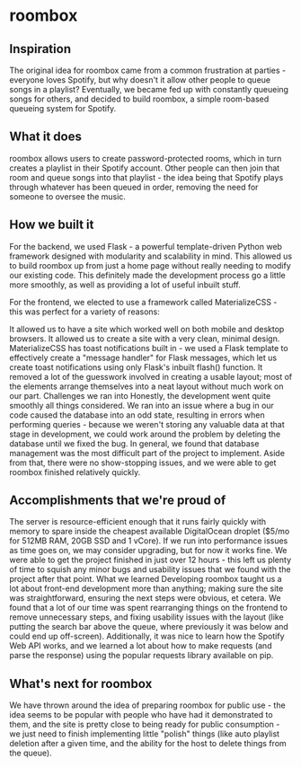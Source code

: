 # roombox
## Inspiration
The original idea for roombox came from a common frustration at parties - everyone loves Spotify, but why doesn't it allow other people to queue songs in a playlist? Eventually, we became fed up with constantly queueing songs for others, and decided to build roombox, a simple room-based queueing system for Spotify.

## What it does
roombox allows users to create password-protected rooms, which in turn creates a playlist in their Spotify account. Other people can then join that room and queue songs into that playlist - the idea being that Spotify plays through whatever has been queued in order, removing the need for someone to oversee the music.

## How we built it
For the backend, we used Flask - a powerful template-driven Python web framework designed with modularity and scalability in mind. This allowed us to build roombox up from just a home page without really needing to modify our existing code. This definitely made the development process go a little more smoothly, as well as providing a lot of useful inbuilt stuff.

For the frontend, we elected to use a framework called MaterializeCSS - this was perfect for a variety of reasons:

It allowed us to have a site which worked well on both mobile and desktop browsers.
It allowed us to create a site with a very clean, minimal design.
MaterializeCSS has toast notifications built in - we used a Flask template to effectively create a "message handler" for Flask messages, which let us create toast notifications using only Flask's inbuilt flash() function.
It removed a lot of the guesswork involved in creating a usable layout; most of the elements arrange themselves into a neat layout without much work on our part.
Challenges we ran into
Honestly, the development went quite smoothly all things considered. We ran into an issue where a bug in our code caused the database into an odd state, resulting in errors when performing queries - because we weren't storing any valuable data at that stage in development, we could work around the problem by deleting the database until we fixed the bug. In general, we found that database management was the most difficult part of the project to implement. Aside from that, there were no show-stopping issues, and we were able to get roombox finished relatively quickly.

## Accomplishments that we're proud of
The server is resource-efficient enough that it runs fairly quickly with memory to spare inside the cheapest available DigitalOcean droplet ($5/mo for 512MB RAM, 20GB SSD and 1 vCore). If we run into performance issues as time goes on, we may consider upgrading, but for now it works fine.
We were able to get the project finished in just over 12 hours - this left us plenty of time to squish any minor bugs and usability issues that we found with the project after that point.
What we learned
Developing roombox taught us a lot about front-end development more than anything; making sure the site was straightforward, ensuring the next steps were obvious, et cetera. We found that a lot of our time was spent rearranging things on the frontend to remove unnecessary steps, and fixing usability issues with the layout (like putting the search bar above the queue, where previously it was below and could end up off-screen). Additionally, it was nice to learn how the Spotify Web API works, and we learned a lot about how to make requests (and parse the response) using the popular requests library available on pip.

## What's next for roombox
We have thrown around the idea of preparing roombox for public use - the idea seems to be popular with people who have had it demonstrated to them, and the site is pretty close to being ready for public consumption - we just need to finish implementing little "polish" things (like auto playlist deletion after a given time, and the ability for the host to delete things from the queue).
